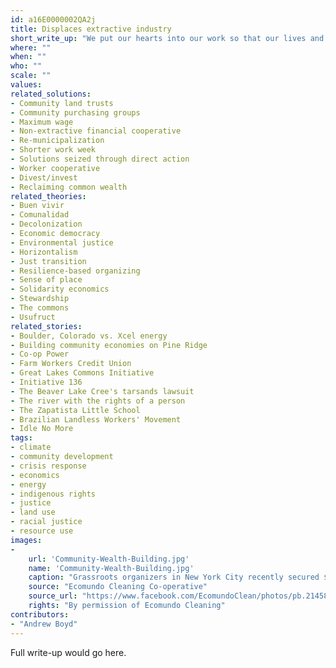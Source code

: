 ```yaml
---
id: a16E0000002QA2j
title: Displaces extractive industry
short_write_up: "We put our hearts into our work so that our lives and communities are made stronger and more beautiful. The current economic paradigm, however, runs on extraction. A coal company will strip mine an Appalachian hillside, and once they’ve taken all that’s valuable, leave behind an ugly, toxic scar. In a similar way, they also extract value out of the workers they employ. This kind of systematic extraction — of labor and carbon — is at the root of our twin crises of economic injustice and climate chaos. To survive as a species, and make our work lives more meaningful, we need to resist extraction, reduce consumption and build alternative institutions powered by renewable resources and freely associated labor."
where: ""
when: ""
who: ""
scale: ""
values:
related_solutions:
- Community land trusts
- Community purchasing groups
- Maximum wage
- Non-extractive financial cooperative
- Re-municipalization
- Shorter work week
- Solutions seized through direct action
- Worker cooperative
- Divest/invest
- Reclaiming common wealth
related_theories:
- Buen vivir
- Comunalidad
- Decolonization
- Economic democracy
- Environmental justice
- Horizontalism
- Just transition
- Resilience-based organizing
- Sense of place
- Solidarity economics
- Stewardship
- The commons
- Usufruct
related_stories:
- Boulder, Colorado vs. Xcel energy
- Building community economies on Pine Ridge
- Co-op Power
- Farm Workers Credit Union
- Great Lakes Commons Initiative
- Initiative 136
- The Beaver Lake Cree's tarsands lawsuit
- The river with the rights of a person
- The Zapatista Little School
- Brazilian Landless Workers' Movement
- Idle No More
tags:
- climate
- community development
- crisis response
- economics
- energy
- indigenous rights
- justice
- land use
- racial justice
- resource use
images:
-
    url: 'Community-Wealth-Building.jpg'
    name: 'Community-Wealth-Building.jpg' 
    caption: "Grassroots organizers in New York City recently secured $1.2 million in funding from the city council for a key component of community wealth building: the development of worker cooperatives."
    source: "Ecomundo Cleaning Co-operative"
    source_url: "https://www.facebook.com/EcomundoClean/photos/pb.214582215279233.-2207520000.1409980196./642307309173386/?type=3&theater"
    rights: "By permission of Ecomundo Cleaning"
contributors:
- "Andrew Boyd"
---
```

Full write-up would go here.
